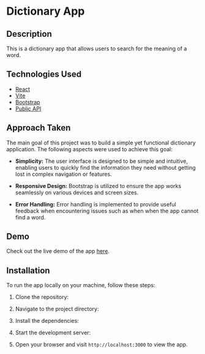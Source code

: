 # Dictionary App
## Description
 This is a dictionary app that allows users to search for the meaning of a word. 

## Technologies Used

- [React](https://reactjs.org/)
- [Vite](https://vitejs.dev/) 
- [Bootstrap](https://getbootstrap.com/)
- [Public API](https://dictionaryapi.dev/)

## Approach Taken

The main goal of this project was to build a simple yet functional dictionary application. The following aspects were used to achieve this goal:

- **Simplicity:** The user interface is designed to be simple and intuitive, enabling users to quickly find the information they need without getting lost in complex navigation or features.

- **Responsive Design:** Bootstrap is utilized to ensure the app works seamlessly on various devices and screen sizes.

- **Error Handling:** Error handling is implemented to provide useful feedback when encountering issues such as when when the app cannot find a word.

##  Demo

Check out the live demo of the app [here](https://the-simple-dictionary.netlify.app/).


## Installation

To run the app locally on your machine, follow these steps:

1. Clone the repository:

2. Navigate to the project directory:

3. Install the dependencies:


4. Start the development server:


5. Open your browser and visit `http://localhost:3000` to view the app.


